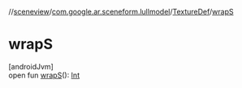//[sceneview](../../../index.md)/[com.google.ar.sceneform.lullmodel](../index.md)/[TextureDef](index.md)/[wrapS](wrap-s.md)

# wrapS

[androidJvm]\
open fun [wrapS](wrap-s.md)(): [Int](https://kotlinlang.org/api/latest/jvm/stdlib/kotlin/-int/index.html)
